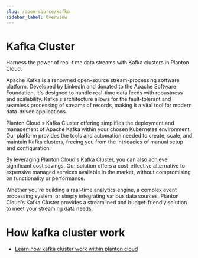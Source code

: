 ```yaml
---
slug: /open-source/kafka
sidebar_label: Overview
---
```


# Kafka Cluster
Harness the power of real-time data streams with Kafka clusters in Planton Cloud.

Apache Kafka is a renowned open-source stream-processing software platform. Developed by LinkedIn and donated to the 
Apache Software Foundation, it's designed to handle real-time data feeds with robustness and scalability. 
Kafka's architecture allows for the fault-tolerant and seamless processing of streams of records, making it a vital 
tool for modern data-driven applications.

Planton Cloud's Kafka Cluster offering simplifies the deployment and management of Apache Kafka within your chosen 
Kubernetes environment. Our platform provides the tools and automation needed to create, scale, and maintain 
Kafka clusters, freeing you from the intricacies of manual setup and configuration.

By leveraging Planton Cloud's Kafka Cluster, you can also achieve significant cost savings. Our solution offers a 
cost-effective alternative to expensive managed services available in the market, without compromising on functionality 
or performance.

Whether you're building a real-time analytics engine, a complex event processing system, or simply integrating various 
data sources, Planton Cloud's Kafka Cluster provides a streamlined and budget-friendly solution to meet your streaming 
data needs.

# How kafka cluster work

- [Learn how kafka cluster work within planton cloud](./01-how-kafka-cluster-work.md)

